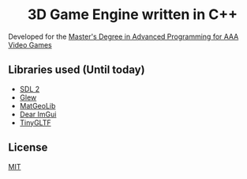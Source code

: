 <h1 align="center">
  3D Game Engine written in C++
</h1>

Developed for the [Master's Degree in Advanced Programming for AAA Video Games](https://www.talent.upc.edu/ing/estudis/formacio/curs/201200/advanced-programming-aaa-video-games/)

## Libraries used (Until today)

- [SDL 2](https://www.libsdl.org/download-2.0.php)
- [Glew](https://github.com/nigels-com/glew)
- [MatGeoLib](https://github.com/juj/MathGeoLib)
- [Dear ImGui](https://github.com/ocornut/imgui)
- [TinyGLTF](https://github.com/syoyo/tinygltf)

## License
[MIT](./LICENSE)

